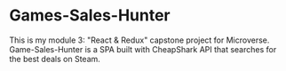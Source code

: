 # Games-Sales-Hunter
This is my module 3: "React &amp; Redux" capstone project for Microverse. Game-Sales-Hunter is a SPA built with CheapShark API that searches for the best deals on Steam.
